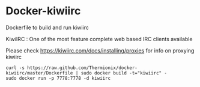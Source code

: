 Docker-kiwiirc
==============

Dockerfile to build and run kiwiirc

KiwiIRC : One of the most feature complete web based IRC clients available

Please check https://kiwiirc.com/docs/installing/proxies for info on proxying kiwiirc

    curl -s https://raw.github.com/Thermionix/docker-kiwiirc/master/Dockerfile | sudo docker build -t="kiwiirc" -
    sudo docker run -p 7778:7778 -d kiwiirc
